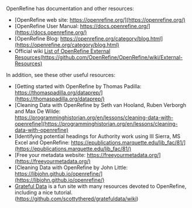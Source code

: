 OpenRefine has documentation and other resources:

* [OpenRefine web site: https://openrefine.org/](https://openrefine.org/)
* [OpenRefine User Manual: https://docs.openrefine.org/](https://docs.openrefine.org/)
* [OpenRefine Blog: https://openrefine.org/category/blog.html](https://openrefine.org/category/blog.html)
* Official wiki [List of OpenRefine External Resources(https://github.com/OpenRefine/OpenRefine/wiki/External-Resources)](https://github.com/OpenRefine/OpenRefine/wiki/External-Resources)

In addition, see these other useful resources:

* [Getting started with OpenRefine by Thomas Padilla: https://thomaspadilla.org/dataprep/](https://thomaspadilla.org/dataprep/)
* [Cleaning Data with OpenRefine by Seth van Hooland, Ruben Verborgh and Max De Wilde: https://programminghistorian.org/en/lessons/cleaning-data-with-openrefine](https://programminghistorian.org/en/lessons/cleaning-data-with-openrefine)
* [Identifying potential headings for Authority work using III Sierra, MS Excel and OpenRefine: https://epublications.marquette.edu/lib_fac/81/](https://epublications.marquette.edu/lib_fac/81/)
* [Free your metadata website: https://freeyourmetadata.org/](https://freeyourmetadata.org/)
* [Cleaning Data with OpenRefine by John Little: https://libjohn.github.io/openrefine/](https://libjohn.github.io/openrefine/)
* [Grateful Data](https://github.com/scottythered/gratefuldata/wiki) is a fun site with many resources devoted to OpenRefine, including a nice tutorial. (https://github.com/scottythered/gratefuldata/wiki)
